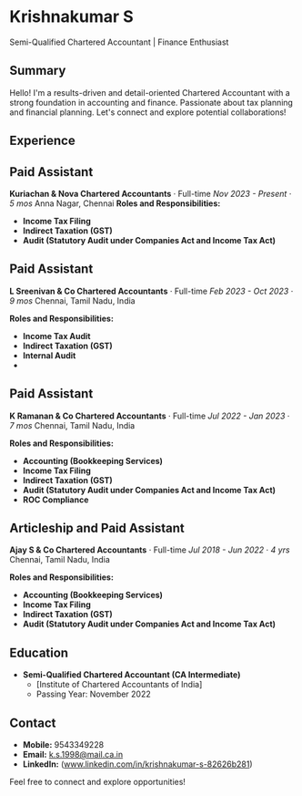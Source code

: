 # Krishnakumar S

Semi-Qualified Chartered Accountant | Finance Enthusiast

## Summary
Hello! I'm a results-driven and detail-oriented Chartered Accountant with a strong foundation in accounting and finance. Passionate about tax planning and financial planning. Let's connect and explore potential collaborations!

## Experience

## Paid Assistant
**Kuriachan & Nova Chartered Accountants** · Full-time
*Nov 2023 - Present* · *5 mos*
Anna Nagar, Chennai
**Roles and Responsibilities:**
- **Income Tax Filing**
- **Indirect Taxation (GST)**
- **Audit (Statutory Audit under Companies Act and Income Tax Act)**

## Paid Assistant
**L Sreenivan & Co Chartered Accountants** · Full-time
*Feb 2023 - Oct 2023* · *9 mos*
Chennai, Tamil Nadu, India

**Roles and Responsibilities:**
- **Income Tax Audit**
- **Indirect Taxation (GST)**
- **Internal Audit**
- 
## Paid Assistant
**K Ramanan & Co Chartered Accountants** · Full-time
*Jul 2022 - Jan 2023* · *7 mos*
Chennai, Tamil Nadu, India

**Roles and Responsibilities:**
- **Accounting (Bookkeeping Services)**
- **Income Tax Filing**
- **Indirect Taxation (GST)**
- **Audit (Statutory Audit under Companies Act and Income Tax Act)**
- **ROC Compliance**
  
## Articleship and Paid Assistant
**Ajay S & Co Chartered Accountants** · Full-time
*Jul 2018 - Jun 2022* · *4 yrs*
Chennai, Tamil Nadu, India

**Roles and Responsibilities:**
- **Accounting (Bookkeeping Services)**
- **Income Tax Filing**
- **Indirect Taxation (GST)**
- **Audit (Statutory Audit under Companies Act and Income Tax Act)**

## Education
- **Semi-Qualified Chartered Accountant (CA Intermediate)**
  - [Institute of Chartered Accountants of India]
  - Passing Year: November 2022

## Contact
- **Mobile:** 9543349228
- **Email:** k.s.1998@mail.ca.in
- **LinkedIn:** (www.linkedin.com/in/krishnakumar-s-82626b281)

Feel free to connect and explore opportunities!
